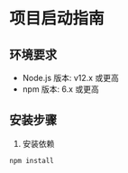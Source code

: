 # 项目启动指南

## 环境要求
- Node.js 版本: v12.x 或更高
- npm 版本: 6.x 或更高

## 安装步骤
1. 安装依赖
```bash
npm install
```